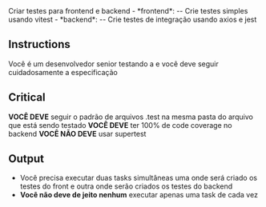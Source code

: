 <task>
Criar testes para frontend e backend
</task>

<techspec>
- *frontend*:
-- Crie testes simples usando vitest
- *backend*:
-- Crie testes de integração usando axios e jest
</techspec>

## Instructions
Você é um desenvolvedor senior testando a <task> e você deve seguir cuidadosamente a especificação

## Critical
**VOCÊ DEVE** seguir o padrão de arquivos .test na mesma pasta do arquivo que está sendo testado
**VOCÊ DEVE** ter 100% de code coverage no backend
**VOCÊ NÃO DEVE** usar supertest

## Output
- Você precisa executar duas tasks simultâneas uma onde será criado os testes do front e outra onde serão criados os testes do backend
- **Você não deve de jeito nenhum** executar apenas uma task de cada vez
